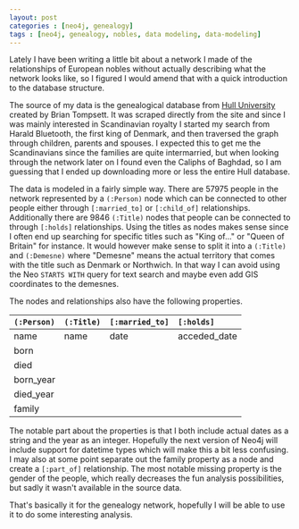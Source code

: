 ```yaml
---
layout: post
categories : [neo4j, genealogy]
tags : [neo4j, genealogy, nobles, data modeling, data-modeling]
---
```


Lately I have been writing a little bit about a network I made of the relationships of European nobles without actually describing what the network looks like, so I figured I would amend that with a quick introduction to the database structure.

The source of my data is the genealogical database from [Hull University](http://www.hull.ac.uk/php/cssbct/genealogy/royal/) created by Brian Tompsett. It was scraped directly from the site and since I was mainly interested in Scandinavian royalty I started my search from Harald Bluetooth, the first king of Denmark, and then traversed the graph through children, parents and spouses. I expected this to get me the Scandinavians since the families are quite intermarried, but when looking through the network later on I found even the Caliphs of Baghdad, so I am guessing that I ended up downloading more or less the entire Hull database.

The data is modeled in a fairly simple way. There are 57975 people in the network represented by a `(:Person)` node which can be connected to other people either through `[:married_to]` or `[:child_of]` relationships. Additionally there are 9846 `(:Title)` nodes that people can be connected to through `[:holds]` relationships.
Using the titles as nodes makes sense since I often end up searching for specific titles such as "King of..." or "Queen of Britain" for instance. It would however make sense to split it into a `(:Title)` and `(:Demesne)` where "Demesne" means the actual territory that comes with the title such as Denmark or Northwich. In that way I can avoid using the Neo `STARTS WITH` query for text search and maybe even add GIS coordinates to the demesnes.

The nodes and relationships also have the following properties.

| `(:Person)` | `(:Title)` | `[:married_to]` | `[:holds]` |
| :---------- | :--------- | :-------------- | :--------- |
| name        | name       | date            | acceded_date |
| born        |            |                 |            |
| died ||||
| born_year ||||
| died_year ||||
| family    ||||

The notable part about the properties is that I both include actual dates as a string and the year as an integer. Hopefully the next version of Neo4j will include support for datetime types which will make this a bit less confusing. I may also at some point separate out the family property as a node and create a `[:part_of]` relationship. The most notable missing property is the gender of the people, which really decreases the fun analysis possibilities, but sadly it wasn't available in the source data.

That's basically it for the genealogy network, hopefully I will be able to use it to do some interesting analysis.
